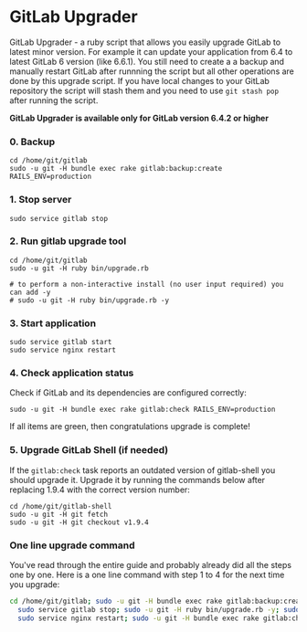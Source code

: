 # GitLab Upgrader 

GitLab Upgrader - a ruby script that allows you easily upgrade GitLab to latest minor version.
For example it can update your application from 6.4 to latest GitLab 6 version (like 6.6.1).
You still need to create a a backup and manually restart GitLab after runnning the script but all other operations are done by this upgrade script.
If you have local changes to your GitLab repository the script will stash them and you need to use `git stash pop` after running the script.

__GitLab Upgrader is available only for GitLab version 6.4.2 or higher__

### 0. Backup

    cd /home/git/gitlab
    sudo -u git -H bundle exec rake gitlab:backup:create RAILS_ENV=production

### 1. Stop server

    sudo service gitlab stop

### 2. Run gitlab upgrade tool

    cd /home/git/gitlab
    sudo -u git -H ruby bin/upgrade.rb

    # to perform a non-interactive install (no user input required) you can add -y
    # sudo -u git -H ruby bin/upgrade.rb -y

### 3. Start application

    sudo service gitlab start
    sudo service nginx restart

### 4. Check application status

Check if GitLab and its dependencies are configured correctly:

    sudo -u git -H bundle exec rake gitlab:check RAILS_ENV=production

If all items are green, then congratulations upgrade is complete!

### 5. Upgrade GitLab Shell (if needed)

If the `gitlab:check` task reports an outdated version of gitlab-shell you should upgrade it.
Upgrade it by running the commands below after replacing 1.9.4 with the correct version number:

```
cd /home/git/gitlab-shell
sudo -u git -H git fetch
sudo -u git -H git checkout v1.9.4
```

### One line upgrade command

You've read through the entire guide and probably already did all the steps one by one.
Here is a one line command with step 1 to 4 for the next time you upgrade:

```bash
cd /home/git/gitlab; sudo -u git -H bundle exec rake gitlab:backup:create RAILS_ENV=production; \
  sudo service gitlab stop; sudo -u git -H ruby bin/upgrade.rb -y; sudo service gitlab start; \
  sudo service nginx restart; sudo -u git -H bundle exec rake gitlab:check RAILS_ENV=production
```
